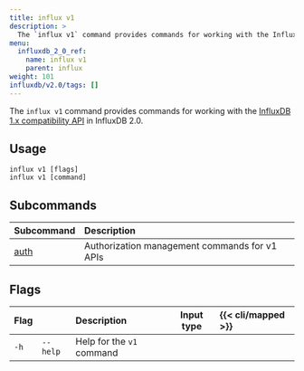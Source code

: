 ```yaml
---
title: influx v1
description: >
  The `influx v1` command provides commands for working with the InfluxDB 1.x API in InfluxDB 2.0.
menu:
  influxdb_2_0_ref:
    name: influx v1
    parent: influx
weight: 101
influxdb/v2.0/tags: []
---
```


The `influx v1` command provides commands for working with the [InfluxDB 1.x compatibility API](/influxdb/v2.0/reference/api/influxdb-1x/) in InfluxDB 2.0.

## Usage
```
influx v1 [flags]
influx v1 [command]
```

## Subcommands
| Subcommand                                           | Description                                   |
|:-----------------------------------------------------|:----------------------------------------------|
| [auth](/influxdb/v2.0/reference/cli/influx/v1/auth/) | Authorization management commands for v1 APIs |

## Flags
| Flag |          | Description               | Input type | {{< cli/mapped >}} |
|:-----|:---------|:--------------------------|:----------:|:-------------------|
| `-h` | `--help` | Help for the `v1` command |            |                    |
